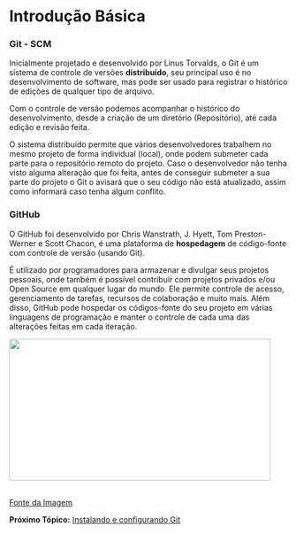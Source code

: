 # Introdução Básica

### Git - SCM

Inicialmente projetado e desenvolvido por Linus Torvalds, o Git é um sistema de controle de versões **distribuído**, seu principal uso é no desenvolvimento de software, mas pode ser usado para registrar o histórico de edições de qualquer tipo de arquivo. 

Com o controle de versão podemos acompanhar o histórico do desenvolvimento, desde a criação de um diretório (Repositório), até cada edição e revisão feita.

O sistema distribuído permite que vários desenvolvedores trabalhem no mesmo projeto de forma individual (local), onde podem submeter cada parte para o repositório remoto do projeto. Caso o desenvolvedor não tenha visto alguma alteração que foi feita, antes de conseguir submeter a sua parte do projeto o Git o avisará que o seu código não está atualizado, assim como informará caso tenha algum conflito. 

### GitHub

O GitHub foi desenvolvido por Chris Wanstrath, J. Hyett, Tom Preston-Werner e Scott Chacon, é uma plataforma de **hospedagem** de código-fonte com controle de versão (usando Git).

É utilizado por programadores para armazenar e divulgar seus projetos pessoais, onde também é possível contribuir com projetos privados e/ou Open Source em qualquer lugar do mundo. Ele permite controle de acesso, gerenciamento de tarefas, recursos de colaboração e muito mais. Além disso, GitHub pode hospedar os códigos-fonte do seu projeto em várias linguagens de programação e manter o controle de cada uma das alterações feitas em cada iteração.

<img src="gitHub.png" width=473 height=256><br><br>

[Fonte da Imagem](https://www.edureka.co/blog/git-vs-github/)<br>

**Próximo Tópico:** [Instalando e configurando Git](instalacao.md)
